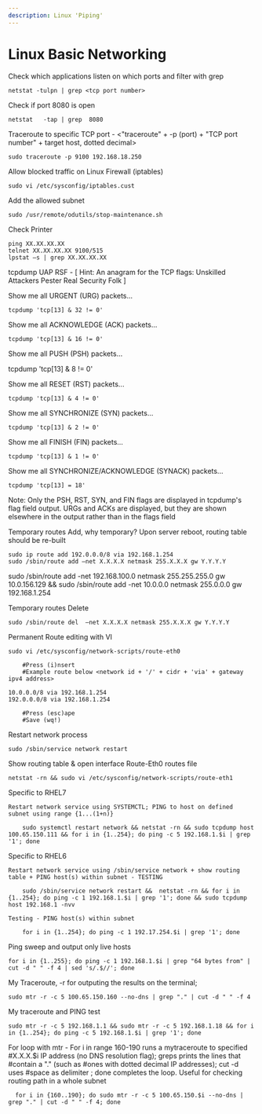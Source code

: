 ```yaml
---
description: Linux 'Piping'
---
```


# Linux Basic Networking

Check which applications listen on which ports and filter with grep

```text
netstat -tulpn | grep <tcp port number>
```

Check if port 8080 is open

```text
netstat   -tap | grep  8080 
```

Traceroute to specific TCP port - &lt;"traceroute" + -p \(port\) + "TCP port number" + target host, dotted decimal&gt;

```text
sudo traceroute -p 9100 192.168.18.250
```

Allow blocked traffic on Linux Firewall \(iptables\)

```text
sudo vi /etc/sysconfig/iptables.cust
```

Add the allowed subnet

```text
sudo /usr/remote/odutils/stop-maintenance.sh
```

Check Printer

```text
ping XX.XX.XX.XX
telnet XX.XX.XX.XX 9100/515
lpstat –s | grep XX.XX.XX.XX
```

tcpdump UAP RSF - \[ Hint: An anagram for the TCP flags: Unskilled Attackers Pester Real Security Folk \]

Show me all URGENT \(URG\) packets...

```text
tcpdump 'tcp[13] & 32 != 0'
```

Show me all ACKNOWLEDGE \(ACK\) packets...

```text
tcpdump 'tcp[13] & 16 != 0'
```

Show me all PUSH \(PSH\) packets...

tcpdump 'tcp\[13\] & 8 != 0'

Show me all RESET \(RST\) packets...

```text
tcpdump 'tcp[13] & 4 != 0'
```

Show me all SYNCHRONIZE \(SYN\) packets...

```text
tcpdump 'tcp[13] & 2 != 0'
```

Show me all FINISH \(FIN\) packets...

```text
tcpdump 'tcp[13] & 1 != 0'
```

Show me all SYNCHRONIZE/ACKNOWLEDGE \(SYNACK\) packets...

```text
tcpdump 'tcp[13] = 18'
```

Note: Only the PSH, RST, SYN, and FIN flags are displayed in tcpdump's flag field output. URGs and ACKs are displayed, but they are shown elsewhere in the output rather than in the flags field

Temporary routes Add, why temporary? Upon server reboot, routing table should be re-built

```text
sudo ip route add 192.0.0.0/8 via 192.168.1.254
sudo /sbin/route add –net X.X.X.X netmask 255.X.X.X gw Y.Y.Y.Y
```

sudo /sbin/route add -net 192.168.100.0 netmask 255.255.255.0 gw 10.0.156.129 && sudo /sbin/route add -net 10.0.0.0 netmask 255.0.0.0 gw 192.168.1.254

Temporary routes Delete

```text
sudo /sbin/route del  –net X.X.X.X netmask 255.X.X.X gw Y.Y.Y.Y
```

Permanent Route editing with VI

```text
sudo vi /etc/sysconfig/network-scripts/route-eth0

    #Press (i)nsert 
    #Example route below <network id + '/' + cidr + 'via' + gateway ipv4 address>

10.0.0.0/8 via 192.168.1.254
192.0.0.0/8 via 192.168.1.254

    #Press (esc)ape
    #Save (wq!)
```

Restart network process

```text
sudo /sbin/service network restart
```

Show routing table & open interface Route-Eth0 routes file

```text
netstat -rn && sudo vi /etc/sysconfig/network-scripts/route-eth1
```

Specific to RHEL7

```text
Restart network service using SYSTEMCTL; PING to host on defined subnet using range {1...(1+n)}

    sudo systemctl restart network && netstat -rn && sudo tcpdump host 100.65.150.111 && for i in {1..254}; do ping -c 5 192.168.1.$i | grep '1'; done 
```

Specific to RHEL6

```text
Restart network service using /sbin/service network + show routing table + PING host(s) within subnet - TESTING

    sudo /sbin/service network restart &&  netstat -rn && for i in {1..254}; do ping -c 1 192.168.1.$i | grep '1'; done && sudo tcpdump host 192.168.1 -nvv

Testing - PING host(s) within subnet 

    for i in {1..254}; do ping -c 1 192.17.254.$i | grep '1'; done
```

Ping sweep and output only live hosts

```text
for i in {1..255}; do ping -c 1 192.168.1.$i | grep "64 bytes from" | cut -d " " -f 4 | sed 's/.$//'; done
```

My Traceroute, -r for outputing the results on the terminal;

```text
sudo mtr -r -c 5 100.65.150.160 --no-dns | grep "." | cut -d " " -f 4
```

My traceroute and PING test

```text
sudo mtr -r -c 5 192.168.1.1 && sudo mtr -r -c 5 192.168.1.18 && for i in {1..254}; do ping -c 5 192.168.1.$i | grep '1'; done
```

For loop with mtr - For i in range 160-190 runs a mytraceroute to specified \#X.X.X.$i IP address \(no DNS resolution flag\); greps prints the lines that \#contain a "." \(such as \#ones with dotted decimal IP addresses\); cut -d uses \#space as delimiter ; done completes the loop. Useful for checking routing path in a whole subnet

```text
  for i in {160..190}; do sudo mtr -r -c 5 100.65.150.$i --no-dns | grep "." | cut -d " " -f 4; done
```

